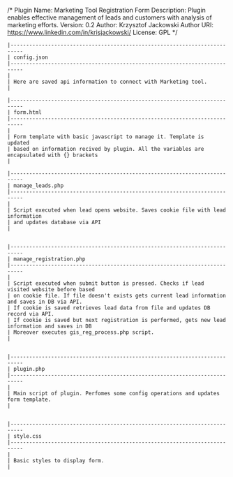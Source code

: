 /*
Plugin Name: Marketing Tool Registration Form 
Description: Plugin enables effective management of leads and customers with analysis of marketing efforts.
Version: 0.2
Author: Krzysztof Jackowski
Author URI: https://www.linkedin.com/in/krisjackowski/
License: GPL 
*/


	
	|--------------------------------------------------------------------------
	| config.json
	|--------------------------------------------------------------------------
	|
	| Here are saved api information to connect with Marketing tool.
	|
	
	|--------------------------------------------------------------------------
	| form.html
	|--------------------------------------------------------------------------
	|
	| Form template with basic javascript to manage it. Template is updated 
	| based on information recived by plugin. All the variables are encapsulated with {} brackets
	|

	|--------------------------------------------------------------------------
	| manage_leads.php
	|--------------------------------------------------------------------------
	|
	| Script executed when lead opens website. Saves cookie file with lead information 
	| and updates database via API
	|

	
	|--------------------------------------------------------------------------
	| manage_registration.php
	|--------------------------------------------------------------------------
	|
	| Script executed when submit button is pressed. Checks if lead visited website before based
	| on cookie file. If file doesn't exists gets current lead information and saves in DB via API.
	| If cookie is saved retrieves lead data from file and updates DB record via API.
	| If cookie is saved but next registration is performed, gets new lead information and saves in DB
	| Moreover executes gis_reg_process.php script. 
	|

	
	|--------------------------------------------------------------------------
	| plugin.php
	|--------------------------------------------------------------------------
	|
	| Main script of plugin. Perfomes some config operations and updates form template.
	|
	
	
	|--------------------------------------------------------------------------
	| style.css
	|--------------------------------------------------------------------------
	|
	| Basic styles to display form. 
	|

